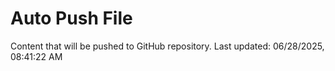 # Auto Push File

Content that will be pushed to GitHub repository.
Last updated: 06/28/2025, 08:41:22 AM